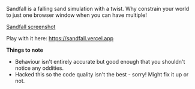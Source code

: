 Sandfall is a falling sand simulation with a twist. Why constrain your world to just one browser window when you can have multiple!

[Sandfall screenshot](/poster/image.png)

Play with it here: https://sandfall.vercel.app

**Things to note**
- Behaviour isn't entirely accurate but good enough that you shouldn't notice any oddities.
- Hacked this so the code quality isn't the best - sorry! Might fix it up or not.